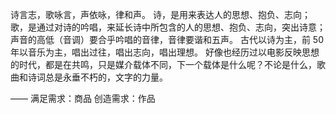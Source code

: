 诗言志，歌咏言，声依咏，律和声。
诗，是用来表达人的思想、抱负、志向；歌，是通过对诗的吟唱，来延长诗中所包含的人的思想、抱负、志向，突出诗意；声音的高低（音调）要合乎吟唱的音律，音律要谐和五声。
古代以诗为主，前 50 年以音乐为主，唱出过往，唱出志向，唱出理想。
好像也经历过以电影反映思想的时代，都是在共鸣，只是媒介载体不同，下一个载体是什么呢？不论是什么，歌曲和诗词总是永垂不朽的，文字的力量。

——
满足需求：商品
创造需求：作品
